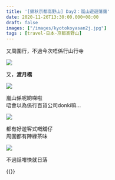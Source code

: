 ```yaml
---
title: '[錦秋京都高野山] Day2：嵐山遊遊蕩蕩'
date: 2020-11-26T13:30:00.000+08:00
draft: false
images: ["/images/kyotokoyasan2j.jpg"]
tags : [travel-日本-京都高野山]
---
```


又周圍行，不過今次唔係行山行寺

![](/images/kyotokoyasan2j1.jpg)

又，**渡月橋**  

![](/images/kyotokoyasan2j2.jpg)

嵐山係呢啲㗎啦  
唔會以為係行百貨公司donki嘛...

![](/images/kyotokoyasan2j.jpg)

都有好遊客式嘅舖仔  
周圍都有陣綠茶味

![](/images/kyotokoyasan2j3.jpg)

不過話咁快就日落  
  
{{<kyotokoyasan>}}  
